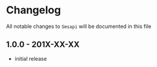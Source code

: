 # Changelog

All notable changes to `Smsapi` will be documented in this file

## 1.0.0 - 201X-XX-XX

- initial release
